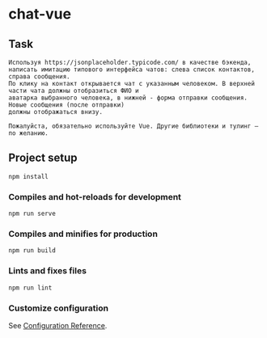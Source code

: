 # chat-vue

## Task
```
Используя https://jsonplaceholder.typicode.com/ в качестве бэкенда,
написать имитацию типового интерфейса чатов: слева список контактов, справа сообщения.
По клику на контакт открывается чат с указанным человеком. В верхней части чата должны отобразиться ФИО и
аватарка выбранного человека, в нижней - форма отправки сообщения. Новые сообщения (после отправки)
должны отображаться внизу.

Пожалуйста, обязательно используйте Vue. Другие библиотеки и тулинг – по желанию.

```

## Project setup
```
npm install
```

### Compiles and hot-reloads for development
```
npm run serve
```

### Compiles and minifies for production
```
npm run build
```

### Lints and fixes files
```
npm run lint
```

### Customize configuration
See [Configuration Reference](https://cli.vuejs.org/config/).
